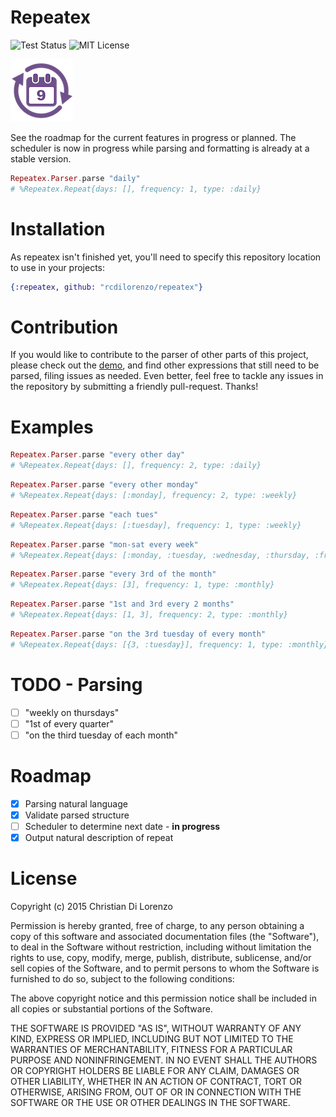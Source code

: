 Repeatex
========

![Test Status](https://travis-ci.org/rcdilorenzo/repeatex.svg)
![MIT License](https://img.shields.io/badge/license-MIT-blue.svg?style=flat)
<br>

![Repeatex](logo.png)

See the roadmap for the current features in progress or planned. The scheduler is now in progress while parsing and formatting is already at a stable version.

```elixir
Repeatex.Parser.parse "daily"
# %Repeatex.Repeat{days: [], frequency: 1, type: :daily}
```


# Installation

As repeatex isn't finished yet, you'll need to specify this repository location to use in your projects:
```elixir
{:repeatex, github: "rcdilorenzo/repeatex"}
```

# Contribution

If you would like to contribute to the parser of other parts of this project, please check out the [demo](http://rcdilorenzo.github.io/repeatex), and find other expressions that still need to be parsed, filing issues as needed. Even better, feel free to tackle any issues in the repository by submitting a friendly pull-request. Thanks!

# Examples

```elixir
Repeatex.Parser.parse "every other day"
# %Repeatex.Repeat{days: [], frequency: 2, type: :daily}
```

```elixir
Repeatex.Parser.parse "every other monday"
# %Repeatex.Repeat{days: [:monday], frequency: 2, type: :weekly}
```

```elixir
Repeatex.Parser.parse "each tues"
# %Repeatex.Repeat{days: [:tuesday], frequency: 1, type: :weekly}
```

```elixir
Repeatex.Parser.parse "mon-sat every week"
# %Repeatex.Repeat{days: [:monday, :tuesday, :wednesday, :thursday, :friday, :saturday], frequency: 1, type: :weekly}
```

```elixir
Repeatex.Parser.parse "every 3rd of the month"
# %Repeatex.Repeat{days: [3], frequency: 1, type: :monthly}
```

```elixir
Repeatex.Parser.parse "1st and 3rd every 2 months"
# %Repeatex.Repeat{days: [1, 3], frequency: 2, type: :monthly}
```

```elixir
Repeatex.Parser.parse "on the 3rd tuesday of every month"
# %Repeatex.Repeat{days: [{3, :tuesday}], frequency: 1, type: :monthly}
```


# TODO - Parsing

- [ ] "weekly on thursdays"
- [ ] "1st of every quarter"
- [ ] "on the third tuesday of each month"

# Roadmap

- [x] Parsing natural language
- [x] Validate parsed structure
- [ ] Scheduler to determine next date - **in progress**
- [x] Output natural description of repeat

# License

Copyright (c) 2015 Christian Di Lorenzo

Permission is hereby granted, free of charge, to any person obtaining a copy
of this software and associated documentation files (the "Software"), to deal
in the Software without restriction, including without limitation the rights
to use, copy, modify, merge, publish, distribute, sublicense, and/or sell
copies of the Software, and to permit persons to whom the Software is
furnished to do so, subject to the following conditions:

The above copyright notice and this permission notice shall be included in
all copies or substantial portions of the Software.

THE SOFTWARE IS PROVIDED "AS IS", WITHOUT WARRANTY OF ANY KIND, EXPRESS OR
IMPLIED, INCLUDING BUT NOT LIMITED TO THE WARRANTIES OF MERCHANTABILITY,
FITNESS FOR A PARTICULAR PURPOSE AND NONINFRINGEMENT. IN NO EVENT SHALL THE
AUTHORS OR COPYRIGHT HOLDERS BE LIABLE FOR ANY CLAIM, DAMAGES OR OTHER
LIABILITY, WHETHER IN AN ACTION OF CONTRACT, TORT OR OTHERWISE, ARISING FROM,
OUT OF OR IN CONNECTION WITH THE SOFTWARE OR THE USE OR OTHER DEALINGS IN
THE SOFTWARE.
